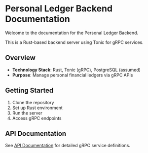 # Personal Ledger Backend Documentation

Welcome to the documentation for the Personal Ledger Backend.

This is a Rust-based backend server using Tonic for gRPC services.

## Overview

- **Technology Stack**: Rust, Tonic (gRPC), PostgreSQL (assumed)
- **Purpose**: Manage personal financial ledgers via gRPC APIs

## Getting Started

1. Clone the repository
2. Set up Rust environment
3. Run the server
4. Access gRPC endpoints

## API Documentation

See [API Documentation](api.md) for detailed gRPC service definitions.
